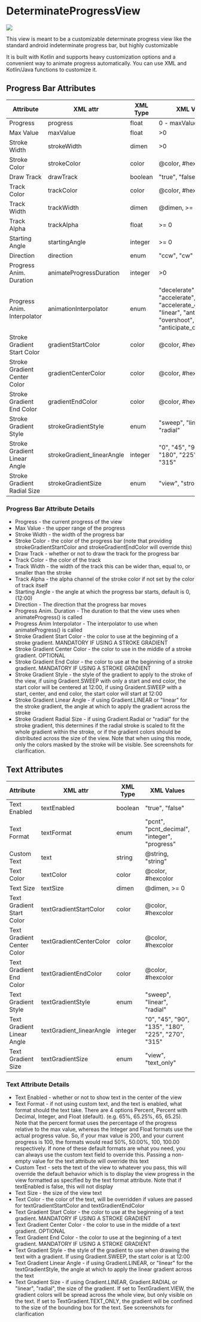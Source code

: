# DeterminateProgressView
[![](https://jitci.com/gh/owl-93/DeterminateProgressView/svg)](https://jitci.com/gh/owl-93/DeterminateProgressView)

This view is meant to be a customizable determinate progress view like the standard android indeterminate progress bar, but highly customizable

It is built with Kotlin and supports heavy customization options and a convenient way to animate progress automatically. You can use XML and Kotlin/Java functions to customize it.

[](https://imgur.com/T68WT09)

## Progress Bar Attributes
| Attribute                    | XML attr                   | XML Type | XML Values                                                                                                       | Kotlin field              | Kotlin Type            | Kotlin Values                      | Default Value         |
|------------------------------|----------------------------|----------|------------------------------------------------------------------------------------------------------------------|---------------------------|------------------------|------------------------------------|-----------------------|
| Progress                     | progress                   | float    | 0 - maxValue                                                                                                     | progress                  | Float                  | 0f - maxValue                      | maxValue              |
| Max Value                    | maxValue                   | float    | >0                                                                                                               | maxValue                  | Float                  | > 0f                               | 100f                  |
| Stroke Width                 | strokeWidth                | dimen    | >0                                                                                                               | strokeWidth               | Float                  | > 0f                               | 20f                   |
| Stroke Color                 | strokeColor                | color    | @color, #hexcolor                                                                                                | strokeColor               | Int                    | -                                  | @colorPrimary         |
| Draw Track                   | drawTrack                  | boolean  | "true", "false"                                                                                                  | drawTrack                 | Boolean                | -                                  | true                  |
| Track Color                  | trackColor                 | color    | @color, #hexcolor                                                                                                | trackColor                | Int                    | -                                  | @colorPrimary         |
| Track Width                  | trackWidth                 | dimen    | @dimen, >= 0                                                                                                     | trackWidth                | Float                  | -                                  | strokeWidth/2         |
| Track Alpha                  | trackAlpha                 | float    | >= 0                                                                                                             | trackAlpha                | Int                    | -                                  | 100                   |
| Starting Angle               | startingAngle              | integer  | >= 0                                                                                                             | startingAngle             | Int                    | >=0f                               | 0                     |
| Direction                    | direction                  | enum     | "ccw", "cw"                                                                                                      | direction                 | Direction              | Direction                          | Direction.CW          |
| Progress Anim. Duration      | animateProgressDuration    | integer  | >0                                                                                                               | animationDuration         | Long                   | >0f                                | 400L                  |
| Progress Anim. Interpolator  | animationInterpolator      | enum     | "decelerate", "accelerate", "accelerate_decelerate", "linear", "anticipate", "overshoot", "anticipate_overshoot" | animationInterpolator     | Animation.Interpolator | Animation.Interpolator             | DeclerateInterpolator |
| Stroke Gradient Start Color  | gradientStartColor         | color    | @color, #hexcolor                                                                                                | gradientStartColor        | Int                    | -                                  | -                     |
| Stroke Gradient Center Color | gradientCenterColor        | color    | @color, #hexcolor                                                                                                | gradientCenterColor       | Int                    | -                                  | -                     |
| Stroke Gradient End Color    | gradientEndColor           | color    | @color, #hexcolor                                                                                                | gradientEndColor          | Int                    | -                                  | -                     |
| Stroke Gradient Style        | strokeGradientStyle        | enum     | "sweep", "linear", "radial"                                                                                      | strokeGradientStyle       | Gradient               | Gradient                           | Gradient.STYLE_SWEEP  |
| Stroke Gradient Linear Angle | strokeGradient_linearAngle | integer  | "0", "45", "90", "135", "180", "225", "270", "315"                                                               | strokeGradientLinearAngle | Int                    | 0, 45, 90, 135, 180, 225, 270, 315 | 0                     |
| Stroke Gradient Radial Size  | strokeGradientSize         | enum     | "view", "stroke_only"                                                                                            | strokeGradientSize        | StrokeGradient         | StrokeGradient                     | StrokeGradient.VIEW   |

### Progress Bar Attribute Details
 - Progress - the current progress of the view
 - Max Value - the upper range of the progress
 - Stroke Width - the width of the progress bar
 - Stroke Color - the color of the progress bar (note that providing strokeGradientStartColor and strokeGradientEndColor will override this)
 - Draw Track - whether or not to draw the track for the progress bar
 - Track Color - the color of the track
 - Track Width - the width of the track this can be wider than, equal to, or smaller than the stroke
 - Track Alpha - the alpha channel of the stroke color if not set by the color of track itself
 - Starting Angle - the angle at which the progress bar starts, default is 0, (12:00) 
 - Direction - The direction that the progress bar moves
 - Progress Anim. Duration - The duration to that the view uses when animateProgress() is called
 - Progress Anim Interpolator - The interpolator to use when animateProgress() is called
 - Stroke Gradient Start Color - the color to use at the beginning of a stroke gradient. MANDATORY IF USING A STROKE GRADIENT
 - Stroke Gradient Center Color - the color to use in the middle of a stroke gradient. OPTIONAL
 - Stroke Gradient End Color - the color to use at the beginning of a stroke gradient. MANDATORY IF USING A STROKE GRADIENT
 - Stroke Gradient Style - the style of the gradient to apply to the stroke of the view, if using Gradient.SWEEP with only a start and end color, the start color will be centered at 12:00, if using Graident.SWEEP with a start, center, and end color, the start color will start at 12:00
 - Stroke Gradient Linear Angle - if using Gradient.LINEAR or "linear" for the stroke gradient, the angle at which to apply the gradient across the stroke
 - Stroke Gradient Radial Size - if using Gradient.Radial or "radial" for the stroke gradient, this determines if the radial stroke is scaled to fit the whole gradient within the stroke, or if the gradient colors should be distributed across the size of the view. Note that when using this mode, only the colors masked by the stroke will be visible. See screenshots for clarification.

 
## Text Attributes
| Attribute                  | XML attr                 | XML Type | XML Values                                          | Kotlin field            | Kotlin Type  | Kotlin Values                      | Default Value          |
|----------------------------|--------------------------|----------|-----------------------------------------------------|-------------------------|--------------|------------------------------------|------------------------|
| Text Enabled               | textEnabled              | boolean  | "true", "false"                                     | textEnabled             | Boolean      | Boolean                            | true                   |
| Text Format                | textFormat               | enum     | "pcnt", "pcnt_decimal", "integer", "progress"       | textFormat              | TextFormat   | TextFormat                         | TextFormat.PERCENT     |
| Custom Text                | text                     | string   | @string, "string"                                   | text                    | String       | String                             | null                   |
| Text Color                 | textColor                | color    | @color, #hexcolor                                   | textColor               | Int          | Int                                | @colorPrimary          |
| Text Size                  | textSize                 | dimen    | @dimen, >= 0                                        | textSize                | Float        | Float                              | 14f                    |
| Text Gradient Start Color  | textGradientStartColor   | color    | @color, #hexcolor                                   | textGradientStartColor  | Int          | -                                  | -                      |
| Text Gradient Center Color | textGradientCenterColor  | color    | @color, #hexcolor                                   | textGradientCenterColor | Int          | -                                  | -                      |
| Text Gradient End Color    | textGradientEndColor     | color    | @color, #hexcolor                                   | textGradientEndColor    | Int          | -                                  | -                      |
| Text Gradient Style        | textGradientStyle        | enum     | "sweep", "linear", "radial"                         | textGradientStyle       | Gradient     | Gradient                           | Gradient.SWEEP         |
| Text Gradient Linear Angle | textGradient_linearAngle | integer  | "0", "45", "90", "135", "180",  "225", "270", "315" | textGradientLinearAngle | Int          | 0, 45, 90, 135, 180, 225, 270, 315 | 0                      |
| Text Gradient Size         | textGradientSize         | enum     | "view", "text_only"                                 | textGradientSize        | TextGradient | TextGradient                       | TextGradient.TEXT_ONLY |

### Text Attribute Details
- Text Enabled - whether or not to show text in the center of the view
- Text Format - if not using custom text, and the text is enabled, what format should the text take. There are 4 options Percent, Percent with Decimal, Integer, and Float (default). (e.g. 65%, 65.25%, 65, 65.25). Note that the percent format uses the percentage of the progress relative to the max value, whereas the Integer and Float formats use the actual progress value. So, if your max value is 200, and your current progress is 100, the formats would read 50%, 50.00%, 100, 100.00 respectively. If none of these default formats are what you need, you can always use the custom text field to override this. Passing a non-empty value for the text attribute will override this text
- Custom Text - sets the text of the view to whatever you pass, this will override the default behavior which is to display the view progress in the view formatted as specified by the text format attribute. Note that if textEnabled is false, this will not display
- Text Size - the size of the view text
- Text Color - the color of the text, will be overridden if values are passed for textGradientStartColor and textGradientEndColor
- Text Gradient Start Color - the color to use at the beginning of a text gradient. MANDATORY IF USING A STROKE GRADIENT
- Text Gradient Center Color - the color to use in the middle of a text gradient. OPTIONAL
- Text Gradient End Color - the color to use at the beginning of a text gradient. MANDATORY IF USING A STROKE GRADIENT
- Text Gradient Style - the style of the gradient to use when drawing the text with a gradient. If using Gradient.SWEEP, the start color is at 12:00
- Text Gradient Linear Angle - if using Gradient.LINEAR, or "linear" for the textGradientStyle, the angle at which to apply the linear gradient across the text
- Text Gradient Size - if using Gradient.LINEAR, Gradient.RADIAL or "linear", "radial", the size of the gradient. If set to TextGradient.VIEW, the gradient colors will be spread across the whole view, but only visible on the text. If set to TextGradient.TEXT_ONLY, the gradient will be confined to the size of the bounding box for the text. See screenshots for clarification